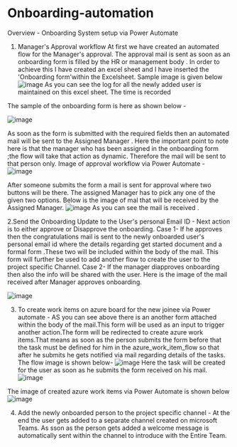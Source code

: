 # Onboarding-automation
Overview - Onboarding System setup via Power Automate

1. Manager's Approval workflow
At first we have created an automated flow for the Manager's approval.
The approval mail is sent as soon as an onboarding form is filled by the HR or management body .
In order to achieve this I have created an excel sheet and I have inserted the 'Onboarding form'within the Excelsheet. Sample image is given below
![image](https://user-images.githubusercontent.com/116060032/220829740-d19cbba9-9af0-4892-98a6-3d853bb3bdcc.png)
As you can see the log for all the newly added user is maintained on this excel sheet. The time is recorded 

The sample of the onboarding form is here as shown below -

![image](https://user-images.githubusercontent.com/116060032/220858032-e90b5208-9072-4ff7-9c16-26907b3e1c7e.png)


As soon as the form is submitted with the required fields then an automated mail will be sent to the Assigned Manager . Here the important point to note here is that the manager who has been assigned in the onboarding form ;the flow will take that action as dynamic. Therefore the mail will be sent to that person only.
Image of approval workflow via Power Automate - 
![image](https://user-images.githubusercontent.com/116060032/220855943-6999863c-27d0-47ee-b473-329d02674cb3.png)

After someone submits the form  a mail is sent for approval where two buttons will be there. The assigned Manager has to pick any one of the given two options.
 Below is the image of mal that will be received by the Assigned Manager.
![image](https://user-images.githubusercontent.com/116060032/220831381-9de8919d-35d8-40bf-9bab-62816adc44c0.png)
As you can see the mail is received . 

2.Send the Onboarding Update to the User's personal Email ID - Next action is to either approve or Disapprove the onboarding. 
Case 1- If he approves then the congratulations mail is sent to the newly onboarded user's personal email id where the details regarding get started document and a formal form .These two will be included within the body of the mail. This form will further be used to add another flow to create the user to the project specific Channel.
Case 2- If the manager diapproves onboarding then also the info will be shared with the user.
Here is the image of the mail received after Manager approves onboarding.

![image](https://user-images.githubusercontent.com/116060032/220836991-4211555f-cff6-40f7-acd8-384cdc4ed446.png)

3. To create work items on azure board for the new joinee via Power automate - AS you can see above there is an another form attached within the body of the mail.This form will be used as an input to trigger another action.The form will be  redirected to create azure work items.That means as soon as the person submits the form before that the task must be defined for him in the azure_work_item_flow so that after he submits he gets notified via mail regarding details of the tasks.
The flow image is shown below-
![image](https://user-images.githubusercontent.com/116060032/220838819-04ea29ff-23d0-4da2-ace5-0fa175f10ad6.png)
Here the task will be created for the user as soon as he submits the form received on his mail.
![image](https://user-images.githubusercontent.com/116060032/220858677-9b753526-496a-440a-9d07-fb6c6076738a.png)

The image of created azure work items via Power Automate is shown below
![image](https://user-images.githubusercontent.com/116060032/220856777-aee4380f-a40d-414f-a01f-c1758d7992df.png)


4. Add the newly onboarded person to the project specific channel - At the end the user gets added to a separate channel created on microsoft Teams.
As sson as the person gets added a welcome message is automatically sent within the channel to introduce with the Entire Team.





